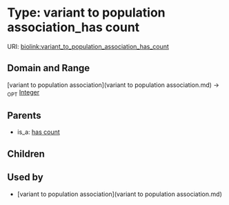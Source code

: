 
# Type: variant to population association_has count




URI: [biolink:variant_to_population_association_has_count](https://w3id.org/biolink/vocab/variant_to_population_association_has_count)


## Domain and Range

[variant to population association](variant to population association.md) ->  <sub>OPT</sub> [Integer](type/Integer.md)

## Parents

 *  is_a: [has count](has_count.md)

## Children


## Used by

 * [variant to population association](variant to population association.md)
